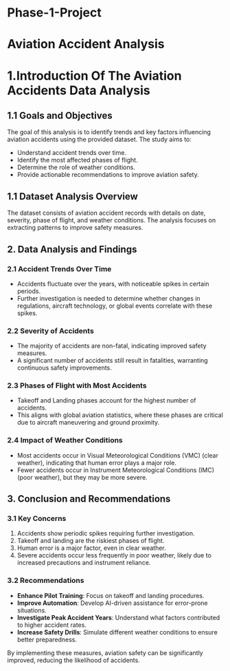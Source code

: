 # Phase-1-Project
# Aviation Accident Analysis

# 1.Introduction Of The Aviation Accidents Data Analysis
## 1.1 Goals and Objectives
The goal of this analysis is to identify trends and key factors influencing aviation accidents using the provided dataset. The study aims to:
- Understand accident trends over time.
- Identify the most affected phases of flight.
- Determine the role of weather conditions.
- Provide actionable recommendations to improve aviation safety.

## 1.1 Dataset Analysis Overview
The dataset consists of aviation accident records with details on date, severity, phase of flight, and weather conditions.
The analysis focuses on extracting patterns to improve safety measures.

## 2. Data Analysis and Findings
### 2.1 Accident Trends Over Time
- Accidents fluctuate over the years, with noticeable spikes in certain periods.
- Further investigation is needed to determine whether changes in regulations, aircraft technology, or global events correlate with these spikes.

### 2.2 Severity of Accidents
- The majority of accidents are non-fatal, indicating improved safety measures.
- A significant number of accidents still result in fatalities, warranting continuous safety improvements.

### 2.3 Phases of Flight with Most Accidents
- Takeoff and Landing phases account for the highest number of accidents.
- This aligns with global aviation statistics, where these phases are critical due to aircraft maneuvering and ground proximity.

### 2.4 Impact of Weather Conditions
- Most accidents occur in Visual Meteorological Conditions (VMC) (clear weather), indicating that human error plays a major role.
- Fewer accidents occur in Instrument Meteorological Conditions (IMC) (poor weather), but they may be more severe.
  
## 3. Conclusion and Recommendations
### 3.1 Key Concerns
1. Accidents show periodic spikes requiring further investigation.
2. Takeoff and landing are the riskiest phases of flight.
3. Human error is a major factor, even in clear weather.
4. Severe accidents occur less frequently in poor weather, likely due to increased precautions and instrument reliance.

### 3.2 Recommendations
- **Enhance Pilot Training**: Focus on takeoff and landing procedures.
- **Improve Automation**: Develop AI-driven assistance for error-prone situations.
- **Investigate Peak Accident Years**: Understand what factors contributed to higher accident rates.
- **Increase Safety Drills**: Simulate different weather conditions to ensure better preparedness.

By implementing these measures, aviation safety can be significantly improved, reducing the likelihood of accidents.
